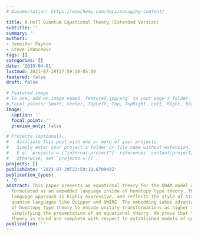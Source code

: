 ```yaml
---
# Documentation: https://wowchemy.com/docs/managing-content/

title: A HoTT Quantum Equational Theory (Extended Version)
subtitle: ''
summary: ''
authors:
- Jennifer Paykin
- Steve Zdancewic
tags: []
categories: []
date: '2019-04-01'
lastmod: 2021-07-29T17:59:18-05:00
featured: false
draft: false

# Featured image
# To use, add an image named `featured.jpg/png` to your page's folder.
# Focal points: Smart, Center, TopLeft, Top, TopRight, Left, Right, BottomLeft, Bottom, BottomRight.
image:
  caption: ''
  focal_point: ''
  preview_only: false

# Projects (optional).
#   Associate this post with one or more of your projects.
#   Simply enter your project's folder or file name without extension.
#   E.g. `projects = ["internal-project"]` references `content/project/deep-learning/index.md`.
#   Otherwise, set `projects = []`.
projects: []
publishDate: '2021-07-29T22:59:18.670943Z'
publication_types:
- '0'
abstract: This paper presents an equational theory for the QRAM model of quantum computation,
  formulated as an embedded language inside of homotopy type theory. The embedded
  language approach is highly expressive, and reflects the style of state-of-the art
  quantum languages like Quipper and QWIRE. The embedding takes advantage of features
  of homotopy type theory to encode unitary transformations as higher inductive paths,
  simplifying the presentation of an equational theory. We prove that this equational
  theory is sound and complete with respect to established models of quantum computation.
publication: ''
---
```

